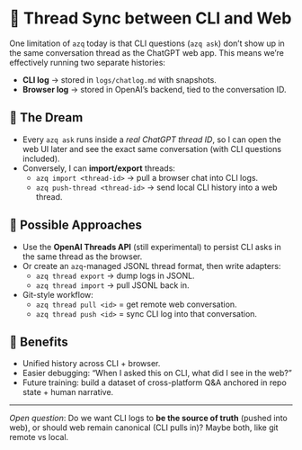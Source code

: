 # 🧵 Thread Sync between CLI and Web

One limitation of `azq` today is that CLI questions (`azq ask`) don’t show up in the same conversation thread as the ChatGPT web app. This means we’re effectively running two separate histories:

- **CLI log** → stored in `logs/chatlog.md` with snapshots.
- **Browser log** → stored in OpenAI’s backend, tied to the conversation ID.

## 🔮 The Dream

- Every `azq ask` runs inside a *real ChatGPT thread ID*, so I can open the web UI later and see the exact same conversation (with CLI questions included).
- Conversely, I can **import/export** threads:
  - `azq import <thread-id>` → pull a browser chat into CLI logs.
  - `azq push-thread <thread-id>` → send local CLI history into a web thread.

## 🔧 Possible Approaches

- Use the **OpenAI Threads API** (still experimental) to persist CLI asks in the same thread as the browser.
- Or create an `azq`-managed JSONL thread format, then write adapters:
  - `azq thread export` → dump logs in JSONL.
  - `azq thread import` → pull JSONL back in.
- Git-style workflow:
  - `azq thread pull <id>` = get remote web conversation.
  - `azq thread push <id>` = sync CLI log into that conversation.

## 🌱 Benefits

- Unified history across CLI + browser.
- Easier debugging: “When I asked this on CLI, what did I see in the web?”
- Future training: build a dataset of cross-platform Q&A anchored in repo state + human narrative.

---

*Open question*: Do we want CLI logs to **be the source of truth** (pushed into web), or should web remain canonical (CLI pulls in)? Maybe both, like git remote vs local.


